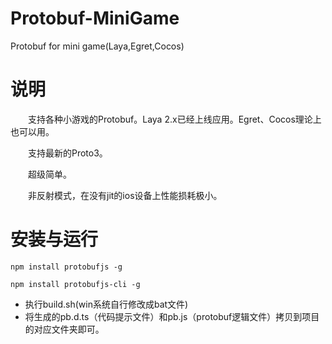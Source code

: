 # Protobuf-MiniGame
Protobuf for mini game(Laya,Egret,Cocos)
# 说明
&emsp;&emsp;支持各种小游戏的Protobuf。Laya 2.x已经上线应用。Egret、Cocos理论上也可以用。

&emsp;&emsp;支持最新的Proto3。

&emsp;&emsp;超级简单。

&emsp;&emsp;非反射模式，在没有jit的ios设备上性能损耗极小。

# 安装与运行
```
npm install protobufjs -g
```
```
npm install protobufjs-cli -g
```
* 执行build.sh(win系统自行修改成bat文件)
* 将生成的pb.d.ts（代码提示文件）和pb.js（protobuf逻辑文件）拷贝到项目的对应文件夹即可。
